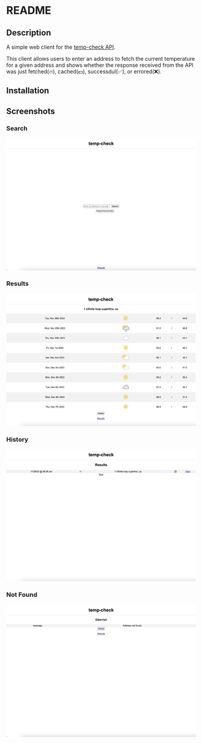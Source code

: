 # README

## Description

A simple web client for the [temp-check API](https://github.com/temp-check/api).

This client allows users to enter an address to fetch the current temperature for a given address and shows whether the response received from the API was just fetched(🔥), cached(💵), successdul(✅), or errored(❌).

## Installation



## Screenshots

### Search

![Search](https://raw.githubusercontent.com/temp-check/web/main/screenshots/1.png)

### Results

![Results](https://raw.githubusercontent.com/temp-check/web/main/screenshots/2.png)

### History

![History](https://raw.githubusercontent.com/temp-check/web/main/screenshots/3.png)

### Not Found

![Not Found](https://raw.githubusercontent.com/temp-check/web/main/screenshots/4.png)